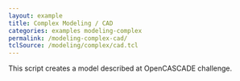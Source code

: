 ```yaml
---
layout: example
title: Complex Modeling / CAD
categories: examples modeling-complex
permalink: /modeling-complex-cad/
tclSource: /modeling/complex/cad.tcl
---
```


This script creates a model described at OpenCASCADE challenge.

